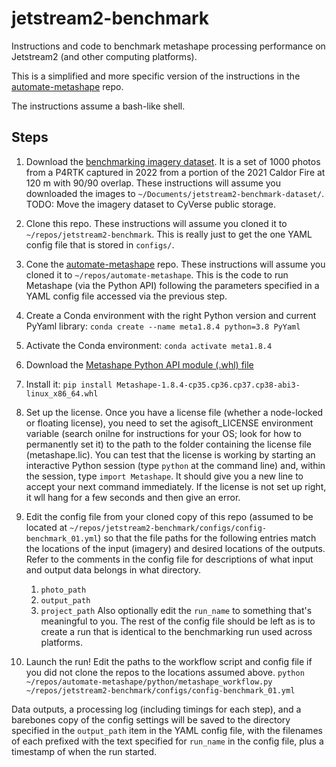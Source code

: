 # jetstream2-benchmark
Instructions and code to benchmark metashape processing performance on Jetstream2 (and other computing platforms).

This is a simplified and more specific version of the instructions in the [automate-metashape](https://github.com/open-forest-observatory/automate-metashape) repo.

The instructions assume a bash-like shell.

## Steps

1. Download the [benchmarking imagery dataset](https://ucdavis.box.com/s/vezqf93xig710t0aunv5te6qbzuyh0si). It is a set of 1000 photos from a P4RTK captured in 2022 from a portion of the 2021 Caldor Fire at 120 m with 90/90 overlap. These instructions will assume you downloaded the images to `~/Documents/jetstream2-benchmark-dataset/`. TODO: Move the imagery dataset to CyVerse public storage.

1. Clone this repo. These instructions will assume you cloned it to `~/repos/jetstream2-benchmark`. This is really just to get the one YAML config file that is stored in `configs/`. 

1. Cone the [automate-metashape](https://github.com/open-forest-observatory/automate-metashape) repo. These instructions will assume you cloned it to `~/repos/automate-metashape`. This is the code to run Metashape (via the Python API) following the parameters specified in a YAML config file accessed via the previous step. 

1. Create a Conda environment with the right Python version and current PyYaml library: `conda create --name meta1.8.4 python=3.8 PyYaml`

1. Activate the Conda environment: `conda activate meta1.8.4`

1. Download the [Metashape Python API module (.whl) file](https://www.agisoft.com/downloads/installer/)

1. Install it: `pip install Metashape-1.8.4-cp35.cp36.cp37.cp38-abi3-linux_x86_64.whl`

1. Set up the license. Once you have a license file (whether a node-locked or floating license), you need to set the agisoft_LICENSE environment variable (search onilne for instructions for your OS; look for how to permanently set it) to the path to the folder containing the license file (metashape.lic). You can test that the license is working by starting an interactive Python session (type `python` at the command line) and, within the session, type `import Metashape`. It should give you a new line to accept your next command immediately. If the license is not set up right, it wll hang for a few seconds and then give an error.

1. Edit the config file from your cloned copy of this repo (assumed to be located at `~/repos/jetstream2-benchmark/configs/config-benchmark_01.yml`) so that the file paths for the following entries match the locations of the input (imagery) and desired locations of the outputs. Refer to the comments in the config file for descriptions of what input and output data belongs in what directory.
    1. `photo_path`
    1. `output_path`
    1. `project_path`
Also optionally edit the `run_name` to something that's meaningful to you. The rest of the config file should be left as is to create a run that is identical to the benchmarking run used across platforms.

1. Launch the run! Edit the paths to the workflow script and config file if you did not clone the repos to the locations assumed above. `python ~/repos/automate-metashape/python/metashape_workflow.py ~/repos/jetstream2-benchmark/configs/config-benchmark_01.yml`

Data outputs, a processing log (including timings for each step), and a barebones copy of the config settings will be saved to the directory specified in the `output_path` item in the YAML config file, with the filenames of each prefixed with the text specified for `run_name` in the config file, plus a timestamp of when the run started.

